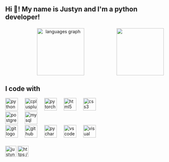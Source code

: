 <h2 align="left">Hi 👋! My name is Justyn and I'm a python developer!</h2>

###

<img align="right" height="150" src="![e58943178854929 64ef50a635f04](https://github.com/user-attachments/assets/ea2b4c62-19b0-4e33-b8bb-dc3eee192c64)"  />

<div align="center">
  <img src="https://github-readme-stats.vercel.app/api/top-langs?username=Justyn001&locale=en&hide_title=false&layout=compact&card_width=320&langs_count=5&theme=dracula&hide_border=false" height="150" alt="languages graph"  />
</div>

###

<h2 align="left">I code with</h2>

<div align="left">
  <img src="https://cdn.jsdelivr.net/gh/devicons/devicon/icons/python/python-original.svg" height="40" alt="python logo" />
  <img width="14" />
  <img src="https://cdn.jsdelivr.net/gh/devicons/devicon/icons/cplusplus/cplusplus-original.svg" height="40" alt="cplusplus logo" />
  <img width="14" />
  <img src="https://cdn.jsdelivr.net/gh/devicons/devicon/icons/pytorch/pytorch-original.svg" height="40" alt="pytorch logo" />
  <img width="14" />
  <img src="https://cdn.jsdelivr.net/gh/devicons/devicon/icons/html5/html5-original.svg" height="40" alt="html5 logo" />
  <img width="14" />
  <img src="https://cdn.jsdelivr.net/gh/devicons/devicon/icons/css3/css3-original.svg" height="40" alt="css3 logo" />
  <img width="14" />
  <br>
  <img src="https://cdn.jsdelivr.net/gh/devicons/devicon/icons/postgresql/postgresql-original.svg" height="40" alt="postgresql logo" />
  <img width="14" />
  <img src="https://cdn.jsdelivr.net/gh/devicons/devicon/icons/mysql/mysql-original.svg" height="40" alt="mysql logo" />
  <img width="14" />
  <br>
  <img src="https://cdn.jsdelivr.net/gh/devicons/devicon/icons/git/git-original.svg" height="40" alt="git logo" />
  <img width="14" />
  <img src="https://cdn.jsdelivr.net/gh/devicons/devicon/icons/github/github-original.svg" height="40" alt="github logo" />
  <img width="14" />
  <img src="https://cdn.jsdelivr.net/gh/devicons/devicon/icons/pycharm/pycharm-original.svg" height="40" alt="pycharm logo" />
  <img width="14" />
  <img src="https://cdn.jsdelivr.net/gh/devicons/devicon/icons/vscode/vscode-original.svg" height="40" alt="vscode logo" />
  <img width="14" />
  <img src="https://cdn.jsdelivr.net/gh/devicons/devicon/icons/visualstudio/visualstudio-plain.svg" height="40" alt="visual studio logo" />
</div>

###

<div align="left">
  <img src="https://img.shields.io/static/v1?message=Gmail&logo=gmail&label=&color=D14836&logoColor=white&labelColor=&style=for-the-badge" height="35" alt="justynroj@gmail.com"  />
  <img src="https://img.shields.io/static/v1?message=LinkedIn&logo=linkedin&label=&color=0077B5&logoColor=white&labelColor=&style=for-the-badge" height="35" alt="https://www.linkedin.com/in/justyn-rojkowski/"  />
</div>

###
